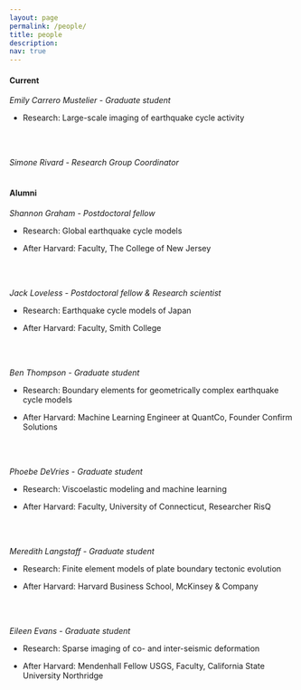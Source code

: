```yaml
---
layout: page
permalink: /people/
title: people
description: 
nav: true
---
```


#### Current

_Emily Carrero Mustelier - Graduate student_

- Research: Large-scale imaging of earthquake cycle activity
  
  <br>
  <br>

_Simone Rivard - Research Group Coordinator_
<br>
<br>

#### Alumni

_Shannon Graham - Postdoctoral fellow_

- Research: Global earthquake cycle models
- After Harvard: Faculty, The College of New Jersey
  
  <br>
  <br>

_Jack Loveless - Postdoctoral fellow & Research scientist_

- Research: Earthquake cycle models of Japan
- After Harvard: Faculty, Smith College
  
  <br>
  <br>

_Ben Thompson - Graduate student_

- Research: Boundary elements for geometrically complex earthquake cycle models
- After Harvard: Machine Learning Engineer at QuantCo, Founder Confirm Solutions
  
  <br>
  <br>

_Phoebe DeVries - Graduate student_

- Research: Viscoelastic modeling and machine learning
- After Harvard: Faculty, University of Connecticut, Researcher RisQ
  
  <br>
  <br>

_Meredith Langstaff - Graduate student_

- Research: Finite element models of plate boundary tectonic evolution
- After Harvard: Harvard Business School, McKinsey & Company
  
  <br>
  <br>

_Eileen Evans - Graduate student_

- Research: Sparse imaging of co- and inter-seismic deformation
- After Harvard: Mendenhall Fellow USGS, Faculty, California State University Northridge
  
  <br>
  <br>

